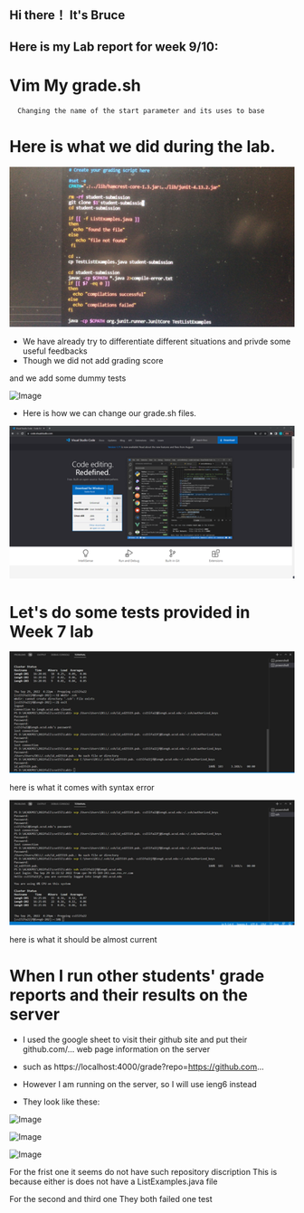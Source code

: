 ## Hi there！ It's Bruce
## Here is my Lab report for week 9/10:

# Vim My grade.sh

```
  Changing the name of the start parameter and its uses to base
```
# Here is what we did during the lab.

![Image](pairwork.jpg)

- We have already try to differentiate different situations and privde some useful feedbacks
- Though we did not add grading score 

and we add some dummy tests

![Image](13.png)

- Here is how we can change our grade.sh files.

![Image](1.png)

# Let's do some tests provided in Week 7 lab
![Image](9.png)

here is what it comes with syntax error

![Image](10.png)

here is what it should be almost current

# When I run other students' grade reports and their results on the server
- I used the google sheet to visit their github site and put their github.com/... web page information on the server
- such as https://localhost:4000/grade?repo=https://github.com... 
- However I am running on the server, so I will use ieng6 instead

- They look like these:

![Image](14.png)

![Image](15.png)

![Image](16.png)

For the frist one it seems do not have such repository discription
This is because either is does not have a ListExamples.java file

For the second and third one
They both failed one test
